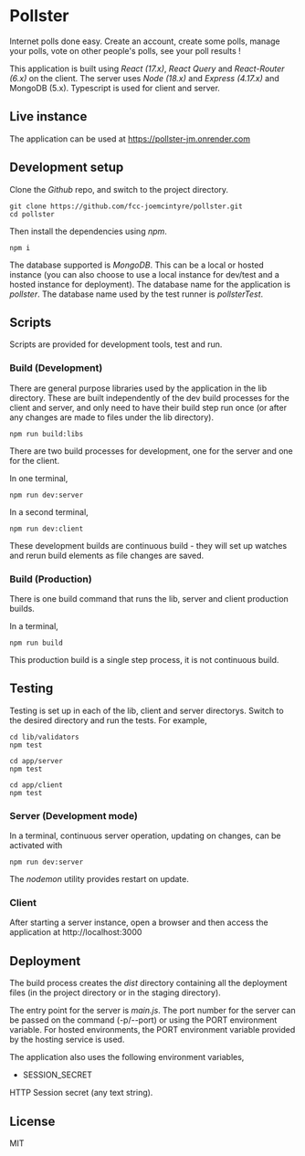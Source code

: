 # Pollster

Internet polls done easy. Create an account, create some polls, manage your polls,
vote on other people's polls, see your poll results !

This application is built using *React (17.x)*, *React Query* and
*React-Router (6.x)* on the client. The server uses *Node (18.x)* and
*Express (4.17.x)* and MongoDB (5.x). Typescript is used for client
and server.

## Live instance

The application can be used at https://pollster-jm.onrender.com

## Development setup

Clone the *Github* repo, and switch to the project directory.

```
git clone https://github.com/fcc-joemcintyre/pollster.git
cd pollster
```

Then install the dependencies using *npm*.

```
npm i
```

The database supported is *MongoDB*. This can be a local or hosted instance (you
can also choose to use a local instance for dev/test and a hosted instance for
deployment). The database name for the application is *pollster*. The database
name used by the test runner is *pollsterTest*.

## Scripts

Scripts are provided for development tools, test and run.

### Build (Development)

There are general purpose libraries used by the application in the lib
directory. These are built independently of the dev build processes for the
client and server, and only need to have their build step run once (or after
any changes are made to files under the lib directory).

```
npm run build:libs
```

There are two build processes for development, one for the server and one for
the client.

In one terminal,

```
npm run dev:server
```

In a second terminal,

```
npm run dev:client
```

These development builds are continuous build - they will set up watches
and rerun build elements as file changes are saved.

### Build (Production)

There is one build command that runs the lib, server and client production
builds.

In a terminal,

```
npm run build
```

This production build is a single step process, it is not continuous build.

## Testing

Testing is set up in each of the lib, client and server directorys. Switch to the
desired directory and run the tests. For example,

```
cd lib/validators
npm test
```

```
cd app/server
npm test
```

```
cd app/client
npm test
```

### Server (Development mode)

In a terminal, continuous server operation, updating on changes,
can be activated with

```
npm run dev:server
```

The *nodemon* utility provides restart on update.

### Client

After starting a server instance, open a browser and then access the
application at http://localhost:3000

## Deployment

The build process creates the *dist* directory containing all the deployment
files (in the project directory or in the staging directory).

The entry point for the server is *main.js*.
The port number for the server can be passed on the command (-p/--port) or using
the PORT environment variable. For hosted environments, the PORT environment
variable provided by the hosting service is used.

The application also uses the following environment variables,

- SESSION_SECRET

HTTP Session secret (any text string).

## License

MIT
